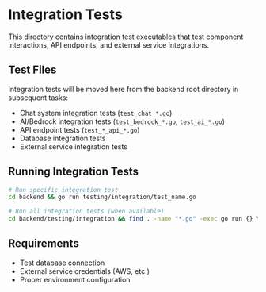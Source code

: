 # Integration Tests

This directory contains integration test executables that test component interactions, API endpoints, and external service integrations.

## Test Files

Integration tests will be moved here from the backend root directory in subsequent tasks:

- Chat system integration tests (`test_chat_*.go`)
- AI/Bedrock integration tests (`test_bedrock_*.go`, `test_ai_*.go`)
- API endpoint tests (`test_*_api_*.go`)
- Database integration tests
- External service integration tests

## Running Integration Tests

```bash
# Run specific integration test
cd backend && go run testing/integration/test_name.go

# Run all integration tests (when available)
cd backend/testing/integration && find . -name "*.go" -exec go run {} \;
```

## Requirements

- Test database connection
- External service credentials (AWS, etc.)
- Proper environment configuration